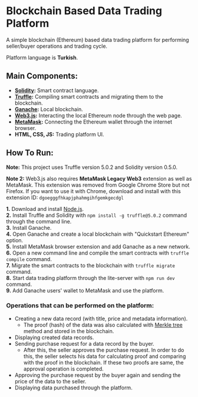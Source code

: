 # Blockchain Based Data Trading Platform

A simple blockchain (Ethereum) based data trading platform for performing seller/buyer operations and trading cycle.  

Platform language is **Turkish**.

## Main Components:
* **[Solidity](https://github.com/ethereum/solidity):** Smart contract language.
* **[Truffle](https://github.com/trufflesuite/truffle):** Compiling smart contracts and migrating them to the blockchain. 
* **[Ganache](https://github.com/trufflesuite/ganache):** Local blockchain.
* **[Web3.js](https://github.com/ChainSafe/web3.js):** Interacting the local Ethereum node through the web page.
* **[MetaMask](https://metamask.io):** Connecting the Ethereum wallet through the internet browser.
* **HTML, CSS, JS:** Trading platform UI.

## How To Run:

**Note:** This project uses Truffle version 5.0.2 and Solidity version 0.5.0.  

**Note 2:** Web3.js also requires **MetaMask Legacy Web3** extension as well as MetaMask. This extension was removed from Google Chrome Store but not Firefox. If you want to use it with Chrome, download and install with this extension ID: `dgoegggfhkapjphahmgihfgemkgecdgl`

**1.** Download and install [Node.js](https://nodejs.org/en/).  
**2.** Install Truffle and Solidity  with `npm install -g truffle@5.0.2` command through the command line.  
**3.** Install Ganache.  
**4.** Open Ganache and create a local blockchain with "Quickstart Ethereum" option.  
**5.** Install MetaMask browser extension and add Ganache as a new network.  
**6.** Open a new command line and compile the smart contracts with `truffle compile` command.  
**7.** Migrate the smart contracts to the blockchain with `truffle migrate` command.  
**8.** Start data trading platform through the lite-server with `npm run dev` command.  
**9.** Add Ganache users' wallet to MetaMask and use the platform.

### Operations that can be performed on the platform:

* Creating a new data record (with title, price and metadata information).
  - The proof (hash) of the data was also calculated with [Merkle tree](https://en.wikipedia.org/wiki/Merkle_tree) method and stored in the blockchain.
* Displaying created data records.
* Sending purchase request for a data record by the buyer.
  - After this, the seller approves the purchase request. In order to do this, the seller selects his data for calculating proof and comparing with the proof in the blockchain. If these two proofs are same, the approval operation is completed.
* Approving the purchase request by the buyer again and sending the price of the data to the seller.
* Displaying data purchased through the platform.
